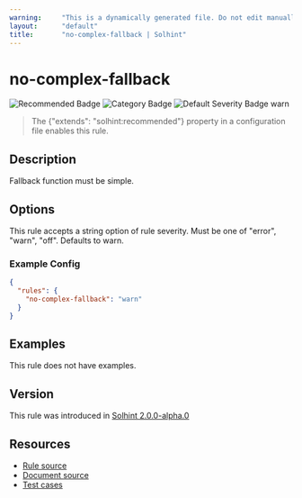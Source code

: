 ```yaml
---
warning:     "This is a dynamically generated file. Do not edit manually."
layout:      "default"
title:       "no-complex-fallback | Solhint"
---
```


# no-complex-fallback
![Recommended Badge](https://img.shields.io/badge/-Recommended-brightgreen)
![Category Badge](https://img.shields.io/badge/-Security%20Rules-informational)
![Default Severity Badge warn](https://img.shields.io/badge/Default%20Severity-warn-yellow)
> The {"extends": "solhint:recommended"} property in a configuration file enables this rule.


## Description
Fallback function must be simple.

## Options
This rule accepts a string option of rule severity. Must be one of "error", "warn", "off". Defaults to warn.

### Example Config
```json
{
  "rules": {
    "no-complex-fallback": "warn"
  }
}
```


## Examples
This rule does not have examples.

## Version
This rule was introduced in [Solhint 2.0.0-alpha.0](https://github.com/protofire/solhint/blob/v2.0.0-alpha.0)

## Resources
- [Rule source](https://github.com/protofire/solhint/blob/master/lib/rules/security/no-complex-fallback.js)
- [Document source](https://github.com/protofire/solhint/blob/master/docs/rules/security/no-complex-fallback.md)
- [Test cases](https://github.com/protofire/solhint/blob/master/test/rules/security/no-complex-fallback.js)
